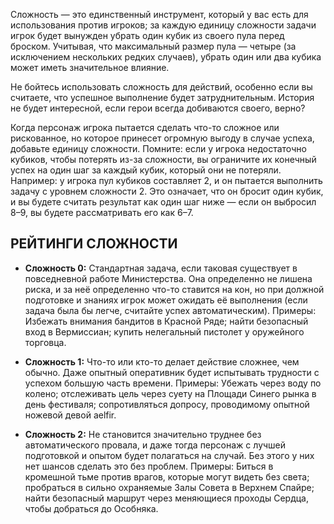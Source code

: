 Сложность — это единственный инструмент, который у вас есть для использования против игроков; за каждую единицу сложности задачи игрок будет вынужден убрать один кубик из своего пула перед броском. Учитывая, что максимальный размер пула — четыре (за исключением нескольких редких случаев), убрать один или два кубика может иметь значительное влияние.

Не бойтесь использовать сложность для действий, особенно если вы считаете, что успешное выполнение будет затруднительным. История не будет интересной, если герои всегда добиваются своего, верно?

Когда персонаж игрока пытается сделать что-то сложное или рискованное, но которое принесет огромную выгоду в случае успеха, добавьте единицу сложности. Помните: если у игрока недостаточно кубиков, чтобы потерять из-за сложности, вы ограничите их конечный успех на один шаг за каждый кубик, который они не потеряли. Например: у игрока пул кубиков составляет 2, и он пытается выполнить задачу с уровнем сложности 2. Это означает, что он бросит один кубик, и вы будете считать результат как один шаг ниже — если он выбросил 8–9, вы будете рассматривать его как 6–7.

## РЕЙТИНГИ СЛОЖНОСТИ

- **Сложность 0:** Стандартная задача, если таковая существует в повседневной работе Министерства. Она определенно не лишена риска, и за неё определенно что-то ставится на кон, но при должной подготовке и знаниях игрок может ожидать её выполнения (если задача была бы легче, считайте успех автоматическим).
  Примеры: Избежать внимания бандитов в Красной Ряде; найти безопасный вход в Вермиссиан; купить нелегальный пистолет у оружейного торговца.

- **Сложность 1:** Что-то или кто-то делает действие сложнее, чем обычно. Даже опытный оперативник будет испытывать трудности с успехом большую часть времени.
  Примеры: Убежать через воду по колено; отслеживать цель через суету на Площади Синего рынка в день фестиваля; сопротивляться допросу, проводимому опытной ножевой девой aelfir.

- **Сложность 2:** Не становится значительно труднее без автоматического провала, и даже тогда персонаж с лучшей подготовкой и опытом будет полагаться на случай. Без этого у них нет шансов сделать это без проблем.
  Примеры: Биться в кромешной тьме против врагов, которые могут видеть без света; пробраться в сильно охраняемые Залы Совета в Верхнем Спайре; найти безопасный маршрут через меняющиеся проходы Сердца, чтобы добраться до Особняка.